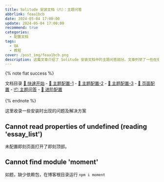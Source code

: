 ```yaml
---
title: Solitude 安装文档（六）：主题问答
abbrlink: feaa1bcb
date: 2024-05-04 17:00:00
update: 2024-05-04 17:00:00
recommend: true
categories:
  - 配置文档
tags:
  - QA
  - 教程
cover: /post_img/feaa1bcb.png
description: 这篇文章介绍了 Solitude 安装文档中的主题问答部分。文章列举了一些在安装过程中出现的问题及其解决方案，帮助用户更好地使用 Solitude 主题。
---
```


{% note flat success %}

文档目录
[🚀 快速开始](/p/222d372e.html) - [🔩 主题配置-1](/p/c7b87cc.html) - [🏹 主题配置-2](/p/ce332f00.html) - [🎯 主题配置-3](/p/3c80d950.html) - [🔧 页面配置](/p/2d1abc96.html) - [📦 主题问答](/p/feaa1bcb.html) - [📝 进阶配置](/p/53685c23.html)

{% endnote %}

这里收录一些安装时出现的问题及解决方案

## Cannot read properties of undefined (reading 'essay_list')

未配置即刻页面打开了即刻顶部。

## Cannot find module 'moment'

如题，缺少依赖包，在博客根目录运行 `npm i moment`

